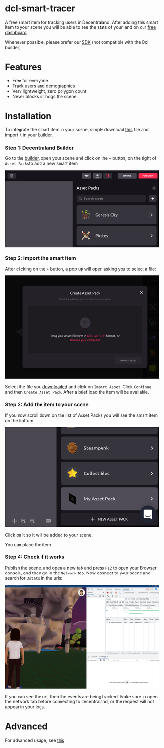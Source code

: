 # dcl-smart-tracer
A free smart item for tracking users in Decentraland. After adding this smart item to your 
scene you will be able to see the stats of your land on our [free dashboard](https://3stats.xyz)

Whenever possible, please prefer our [SDK](https://www.npmjs.com/package/@3stats/dcl-tracer) 
(not compatible with the Dcl builder)

# Features

- Free for everyone
- Track users and demographics
- Very lightweight, zero polygon count
- Never blocks or hogs the scene


# Installation

To integrate the smart item in your scene, simply download [this](https://github.com/3stats/dcl-smart-tracer/blob/main/dist/dclSmartTracer.zip)
file and import it in your builder.

### Step 1: Decentraland Builder
Go to the [builder](https://builder.decentraland.org/), open your scene and click on the `+` button, 
on the right of `Asset Packs`to add a new smart item

![Add asset](docs/images/Step_1.png)

### Step 2: import the smart item

After clicking on the `+` button, a pop up will open asking you to select a file:

![Smart Item interface](docs/images/Step_2.png)

Select the file you [downloaded](dist/dclSmartTracer.zip) and click on `Import Asset`.
Click `Continue` and then `Create Asset Pack`. After a brief load the item will be available.

### Step 3: Add the item to your scene

If you now scroll down on the list of Asset Packs you will see the smart item on the bottom:

![Asset pack](docs/images/Step_3.png)

Click on it so it will be added to your scene.

You can place the item 

### Step 4: Check if it works

Publish the scene, and open a new tab and press `F12` to open your Browser console, and 
then go in the `Network` tab. 
Now connect to your scene and search for `3stats` in the urls:

![Network Tab](docs/images/Step_4.png)

If you can see the url, then the events are being tracked. Make sure to open the network tab
before connecting to decentraland, or the request will not appear in your logs.

# Advanced

For advanced usage, see [this](docs/Advanced.md)
